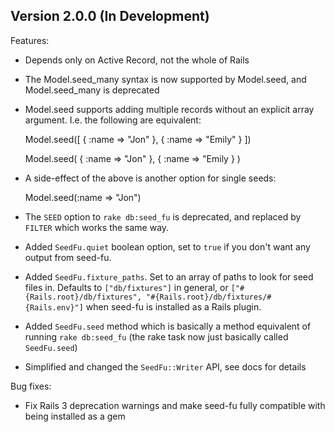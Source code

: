 Version 2.0.0 (In Development)
------------------------------

Features:

* Depends only on Active Record, not the whole of Rails

* The Model.seed_many syntax is now supported by Model.seed, and Model.seed_many is deprecated

* Model.seed supports adding multiple records without an explicit array argument. I.e. the following are equivalent:

    Model.seed([
      { :name => "Jon" },
      { :name => "Emily" }
    ])

    Model.seed(
      { :name => "Jon" },
      { :name => "Emily }
    )

* A side-effect of the above is another option for single seeds:

    Model.seed(:name => "Jon")

* The `SEED` option to `rake db:seed_fu` is deprecated, and replaced by `FILTER` which works the same way.

* Added `SeedFu.quiet` boolean option, set to `true` if you don't want any output from seed-fu.

* Added `SeedFu.fixture_paths`. Set to an array of paths to look for seed files in. Defaults to `["db/fixtures"]` in general, or `["#{Rails.root}/db/fixtures", "#{Rails.root}/db/fixtures/#{Rails.env}"]` when seed-fu is installed as a Rails plugin.

* Added `SeedFu.seed` method which is basically a method equivalent of running `rake db:seed_fu` (the rake task now just basically called `SeedFu.seed`)

* Simplified and changed the `SeedFu::Writer` API, see docs for details

Bug fixes:

* Fix Rails 3 deprecation warnings and make seed-fu fully compatible with being installed as a gem
